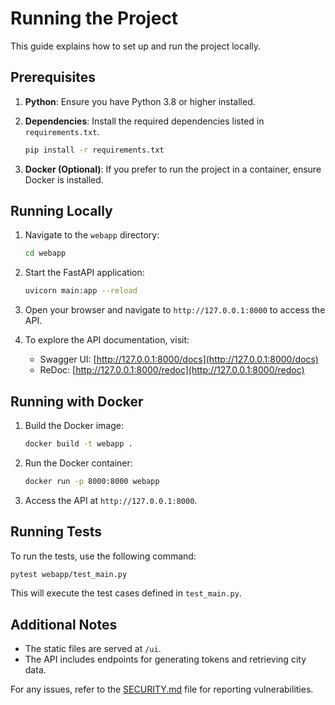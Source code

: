 # Running the Project

This guide explains how to set up and run the project locally.

## Prerequisites

1. **Python**: Ensure you have Python 3.8 or higher installed.
2. **Dependencies**: Install the required dependencies listed in `requirements.txt`.

   ```bash
   pip install -r requirements.txt
   ```

3. **Docker (Optional)**: If you prefer to run the project in a container, ensure Docker is installed.

## Running Locally

1. Navigate to the `webapp` directory:

   ```bash
   cd webapp
   ```

2. Start the FastAPI application:

   ```bash
   uvicorn main:app --reload
   ```

3. Open your browser and navigate to `http://127.0.0.1:8000` to access the API.

4. To explore the API documentation, visit:

   - Swagger UI: [http://127.0.0.1:8000/docs](http://127.0.0.1:8000/docs)
   - ReDoc: [http://127.0.0.1:8000/redoc](http://127.0.0.1:8000/redoc)

## Running with Docker

1. Build the Docker image:

   ```bash
   docker build -t webapp .
   ```

2. Run the Docker container:

   ```bash
   docker run -p 8000:8000 webapp
   ```

3. Access the API at `http://127.0.0.1:8000`.

## Running Tests

To run the tests, use the following command:

```bash
pytest webapp/test_main.py
```

This will execute the test cases defined in `test_main.py`.

## Additional Notes

- The static files are served at `/ui`.
- The API includes endpoints for generating tokens and retrieving city data.

For any issues, refer to the [SECURITY.md](SECURITY.md) file for reporting vulnerabilities.